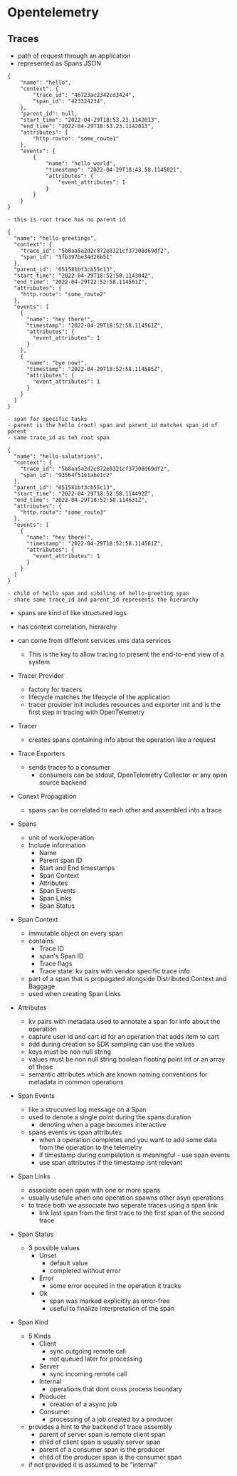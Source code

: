 # Opentelemetry

## Traces
- path of request through an application
- represented as Spans JSON
```
{
    "name": "hello",
    "context": {
        "trace_id": "46723ac2342cd3424",
        "span_id": "423324234",
    },
    "parent_id": null,
    "start_time": "2022-04-29T18:53.23.1142013",
    "end_time": "2022-04-29T18:53.23.1142013",
    "attributes": {
        "http.route": "some_route1"
    },
    "events": {
        {
            "name": "hello world",
            "timestamp": "2022-04-29T18:43.58.1145021",
            "attributes": {
                "event_attributes": 1
            }
        }
    }
}
```
    - this is root trace has no parent id
```
{
  "name": "hello-greetings",
  "context": {
    "trace_id": "5b8aa5a2d2c872e8321cf37308d69df2",
    "span_id": "5fb397be34d26b51"
  },
  "parent_id": "051581bf3cb55c13",
  "start_time": "2022-04-29T18:52:58.114304Z",
  "end_time": "2022-04-29T22:52:58.114561Z",
  "attributes": {
    "http.route": "some_route2"
  },
  "events": [
    {
      "name": "hey there!",
      "timestamp": "2022-04-29T18:52:58.114561Z",
      "attributes": {
        "event_attributes": 1
      }
    },
    {
      "name": "bye now!",
      "timestamp": "2022-04-29T18:52:58.114585Z",
      "attributes": {
        "event_attributes": 1
      }
    }
  ]
}
```
    - span for specific tasks
    - parent is the hello (root) span and parent_id matches span_id of parent
    - same trace_id as teh root span

```
{
  "name": "hello-salutations",
  "context": {
    "trace_id": "5b8aa5a2d2c872e8321cf37308d69df2",
    "span_id": "93564f51e1abe1c2"
  },
  "parent_id": "051581bf3cb55c13",
  "start_time": "2022-04-29T18:52:58.114492Z",
  "end_time": "2022-04-29T18:52:58.114631Z",
  "attributes": {
    "http.route": "some_route3"
  },
  "events": [
    {
      "name": "hey there!",
      "timestamp": "2022-04-29T18:52:58.114561Z",
      "attributes": {
        "event_attributes": 1
      }
    }
  ]
}
```
    - child of hello span and sibiling of hello-greeting span
    - share same trace_id and parent_id represents the hierarchy

- spans are kind of like structured logs
- has context correlation, hierarchy
- can come from different services vms data services
    - This is the key to allow tracing to present the end-to-end view of a system
- Tracer Provider
    - factory for tracers
    - lifecycle matches the lifecycle of the application
    - tracer provider init includes resources and exporter init and is the first step
    in tracing with OpenTelemetry
- Tracer
    - creates spans containing info about the operation like a request
- Trace Exporters
    - sends traces to a consumer
        - consumers can be stdout, OpenTelemetry Collector or any open source backend
- Conext Propagation
    - spans can be correlated to each other and assembled into a trace
- Spans
    - unit of work/operation
    - Include information
        - Name
        - Parent span ID
        - Start and End timestamps
        - Span Context
        - Attributes
        - Span Events
        - Span Links
        - Span Status
- Span Context
    - immutable object on every span
    - contains
        - Trace ID
        - span's Span ID
        - Trace flags
        - Trace state: kv pairs with vendor specific trace info
    - part of a span that is propagated alongside Distributed Context and Baggage
    - used when creating Span Links
- Attributes
    - kv pairs with metadata used to annotate a span for info about the operation
    - capture user id and cart id for an operation that adds item to cart
    - add during creation so SDK sampling can use the values
    - keys must be non null string
    - values must be non null string boolean floating point int or an array of those
    - semantic attributes which are known naming conventions for metadata in
    common operations
- Span Events
    - like a strucutred log message on a Span
    - used to denote a single point during the spans duration
        - denoting when a page becomes interactive
    - spans events vs span attributes
        - when a operation completes and you want to add some data from the
        operation to the telemetry
        - if timestamp during compeletion is meaningful - use span events
        - use span attributes if the timestamp isnt relevant

- Span Links
    - associate open span with one or more spans
    - usually usefule when one operation spawns other asyn operations
    - to trace both we associate two seperate traces using a span link
        - link last span from the first trace to the first span of the second trace
- Span Status
    - 3 possible values
        - Unset
            - default value
            - completed without error
        - Error
            - some error occured in the operation it tracks
        - Ok
            - span was marked explicitlly as error-free
            - useful to finalize interpretation of the span
- Span Kind
    - 5 Kinds
        - Client
            - sync outgoing remote call
            - not queued later for processing
        - Server
            - sync incoming remote call
        - Internal
            - operations that dont cross process boundary
        - Producer
            - creation of a async job
        - Consumer
            - processing of a job created by a producer
    - provides a hint to the backend of trace assembly
        - parent of server span is remote client span
        - child of client span is usually server span
        - parent of a consumer span is the producer
        - child of the producer span is the consumer span
    - if not provided it is assumed to be "internal"

